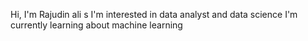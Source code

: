 Hi, I'm Rajudin ali s
I'm interested in data analyst and data science
I'm currently learning about machine learning 
